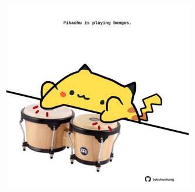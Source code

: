 <!-- built at 16/07/2025, 17:02:26 UTC -->
<p align="center">
  <img width="500" height="500" src="./ReadmeImage.svg">
</p>
